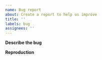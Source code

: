 ```yaml
---
name: Bug report
about: Create a report to help us improve
title: ''
labels: bug
assignees: ''
---
```


**Describe the bug**
<!--
    Please describe the error and provide error logs as appropriate.
    If something is confusing or unclear, please describe what you would have expected to happen

    Otherwise, if you need help debugging a broken build configuration, consider
    opening a discussion: https://github.com/ipetkov/crane/discussions
-->

**Reproduction**
<!--
    Please provide a(n ideally minimal,) fully self-contained flake that
    reproduces the issue, and specify which output needs to be built that shows
    the error.

    A partial snippet is not enough to fully investigate potential issues.
-->
